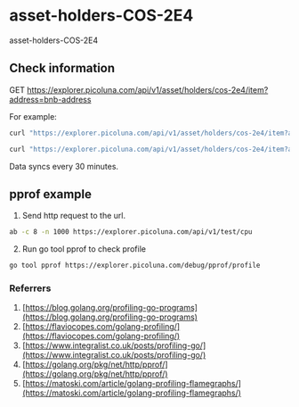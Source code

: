 # asset-holders-COS-2E4
asset-holders-COS-2E4

## Check information

GET https://explorer.picoluna.com/api/v1/asset/holders/cos-2e4/item?address=bnb-address

For example:

```bash
curl "https://explorer.picoluna.com/api/v1/asset/holders/cos-2e4/item?address=bnb1jxfh2g85q3v0tdq56fnevx6xcxtcnhtsmcu64m"

curl "https://explorer.picoluna.com/api/v1/asset/holders/cos-2e4/item?address=bnb1u9j9hkst6gf09dkdvxlj7puk8c7vh68a0kkmht"

```

Data syncs every 30 minutes.

## pprof example

1. Send http request to the url.

```bash
ab -c 8 -n 1000 https://explorer.picoluna.com/api/v1/test/cpu
```

2. Run go tool pprof to check profile

```bash
go tool pprof https://explorer.picoluna.com/debug/pprof/profile
```

### Referrers

1. [https://blog.golang.org/profiling-go-programs](https://blog.golang.org/profiling-go-programs)
2. [https://flaviocopes.com/golang-profiling/](https://flaviocopes.com/golang-profiling/)
3. [https://www.integralist.co.uk/posts/profiling-go/](https://www.integralist.co.uk/posts/profiling-go/)
4. [https://golang.org/pkg/net/http/pprof/](https://golang.org/pkg/net/http/pprof/)
5. [https://matoski.com/article/golang-profiling-flamegraphs/](https://matoski.com/article/golang-profiling-flamegraphs/)
